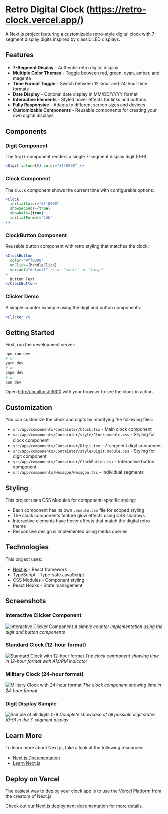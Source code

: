 # Retro Digital Clock (https://retro-clock.vercel.app/)

A Next.js project featuring a customizable retro-style digital clock with 7-segment display digits inspired by classic LED displays.

## Features

- **7-Segment Display** - Authentic retro digital display
- **Multiple Color Themes** - Toggle between red, green, cyan, amber, and magenta
- **Time Format Toggle** - Switch between 12-hour and 24-hour time formats
- **Date Display** - Optional date display in MM/DD/YYYY format
- **Interactive Elements** - Styled hover effects for links and buttons
- **Fully Responsive** - Adapts to different screen sizes and devices
- **Customizable Components** - Reusable components for creating your own digital displays

## Components

### Digit Component

The `Digit` component renders a single 7-segment display digit (0-9):

```jsx
<Digit value={8} color="#ff0000" />
```

### Clock Component

The `Clock` component shows the current time with configurable options:

```jsx
<Clock
  initialColor="#ff0000"
  showSeconds={true}
  showDate={true}
  initialFormat="24h"
/>
```

### ClockButton Component

Reusable button component with retro styling that matches the clock:

```jsx
<ClockButton
  color="#ff0000"
  onClick={handleClick}
  variant="default" // or "small" or "large"
>
  Button Text
</ClockButton>
```

### Clicker Demo

A simple counter example using the digit and button components:

```jsx
<Clicker />
```

## Getting Started

First, run the development server:

```bash
npm run dev
# or
yarn dev
# or
pnpm dev
# or
bun dev
```

Open [http://localhost:3000](http://localhost:3000) with your browser to see the clock in action.

## Customization

You can customize the clock and digits by modifying the following files:

- `src/app/components/Containter/Clock.tsx` - Main clock component
- `src/app/components/Containter/style/Clock.module.css` - Styling for clock component
- `src/app/components/Containter/Digit.tsx` - 7-segment digit component
- `src/app/components/Containter/style/Digit.module.css` - Styling for digit component
- `src/app/components/Containter/ClockButton.tsx` - Interactive button component
- `src/app/components/Hexagon/Hexagon.tsx` - Individual segments

## Styling

This project uses CSS Modules for component-specific styling:

- Each component has its own `.module.css` file for scoped styling
- The clock components feature glow effects using CSS shadows
- Interactive elements have hover effects that match the digital retro theme
- Responsive design is implemented using media queries

## Technologies

This project uses:

- [Next.js](https://nextjs.org) - React framework
- TypeScript - Type-safe JavaScript
- CSS Modules - Component styling
- React Hooks - State management

## Screenshots

### Interactive Clicker Component

![Interactive Clicker Component](https://github.com/user-attachments/assets/827486ce-46b9-4fc1-9451-a1e1a69660ca)
_A simple counter implementation using the digit and button components_

### Standard Clock (12-hour format)

![Standard Clock with 12-hour format](https://github.com/user-attachments/assets/54df727d-6f41-4fe5-9053-dc9028113cc8)
_The clock component showing time in 12-hour format with AM/PM indicator_

### Military Clock (24-hour format)

![Military Clock with 24-hour format](https://github.com/user-attachments/assets/5e86603f-f069-4808-9451-878d0a8c2ba7)
_The clock component showing time in 24-hour format_

### Digit Display Sample

![Sample of all digits 0-9](https://github.com/user-attachments/assets/f608b475-5170-4d23-a63d-ed77b699778e)
_Complete showcase of all possible digit states (0-9) in the 7-segment display_

## Learn More

To learn more about Next.js, take a look at the following resources:

- [Next.js Documentation](https://nextjs.org/docs)
- [Learn Next.js](https://nextjs.org/learn)

## Deploy on Vercel

The easiest way to deploy your clock app is to use the [Vercel Platform](https://vercel.com/new) from the creators of Next.js.

Check out our [Next.js deployment documentation](https://nextjs.org/docs/app/building-your-application/deploying) for more details.
